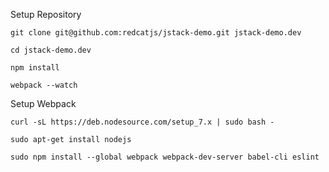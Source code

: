 Setup Repository

    git clone git@github.com:redcatjs/jstack-demo.git jstack-demo.dev

    cd jstack-demo.dev

    npm install

    webpack --watch


Setup Webpack

	curl -sL https://deb.nodesource.com/setup_7.x | sudo bash -

	sudo apt-get install nodejs

	sudo npm install --global webpack webpack-dev-server babel-cli eslint
